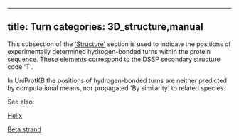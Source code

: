 
---
title: Turn
categories: 3D_structure,manual
---

This subsection of the ['Structure'](http://www.uniprot.org/help/structure%5Fsection) section is used to indicate the positions of experimentally determined hydrogen-bonded turns within the protein sequence. These elements correspond to the DSSP secondary structure code 'T'.

In UniProtKB the positions of hydrogen-bonded turns are neither predicted by computational means, nor propagated 'By similarity' to related species.

See also:

[Helix](http://www.uniprot.org/help/helix)  
  
[Beta strand](http://www.uniprot.org/help/strand)
        